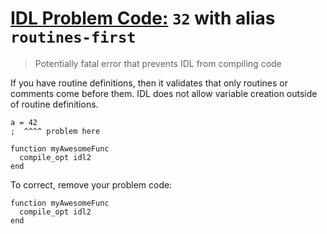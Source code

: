 # [IDL Problem Code:](./../README.md) `32` with alias `routines-first`

> Potentially fatal error that prevents IDL from compiling code

If you have routine definitions, then it validates that only routines or comments come before them. IDL does not allow variable creation outside of routine definitions.

```idl
a = 42
;  ^^^^ problem here

function myAwesomeFunc
  compile_opt idl2
end
```

To correct, remove your problem code:

```idl
function myAwesomeFunc
  compile_opt idl2
end
```
